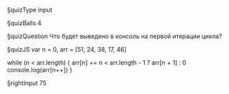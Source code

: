 §quizType
input

§quizBalls
4


§quizQuestion
Что будет выведено в консоль на первой итерации цикла?



§quizJS
var n = 0, arr = [51, 24, 38, 17, 46]

while (n < arr.length) {
  arr[n] += n < arr.length - 1 ? arr[n + 1] : 0
  console.log(arr[n++])
}


§rightInput
75
